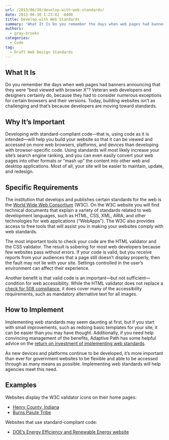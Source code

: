 ```yaml
---
url: /2013/06/30/develop-with-web-standards/
date: 2013-06-30 1:23:02 -0400
title: Develop with Web Standards
summary: 'What It Is Do you remember the days when web pages had banners announcing that they were &#8220;best viewed with browser X&#8221;? Veteran web developers and designers certainly do, because they had to consider numerous exceptions for certain browsers and their versions. Today, building websites isn&#8217;t as challenging and that&#8217;s because developers are moving toward'
authors:
  - gray-brooks
categories:
  - Code
tag:
  - Draft Web Design Standards
---
```


## What It Is

Do you remember the days when web pages had banners announcing that they were &#8220;best viewed with browser X&#8221;? Veteran web developers and designers certainly do, because they had to consider numerous exceptions for certain browsers and their versions. Today, building websites isn&#8217;t as challenging and that&#8217;s because developers are moving toward standards.

## Why It&#8217;s Important

Developing with standard-compliant code—that is, using code as it is intended—will help you build your website so that it can be viewed and accessed on more web browsers, platforms, and devices than developing with browser-specific code. Using standards will most likely increase your site&#8217;s search engine ranking, and you can even easily convert your web pages into other formats or &#8220;mash up&#8221; the content into other web and desktop applications. Most of all, your site will be easier to maintain, update, and redesign.

## Specific Requirements

The institution that develops and publishes certain standards for the web is the [World Wide Web Consortium](http://www.w3.org/) (W3C). On the W3C website you will find technical documents that explain a variety of standards related to web development languages, such as HTML, CSS, XML, ARIA, and other technologies for web applications (“WebApps”). The W3C also provides access to free tools that will assist you in making your websites comply with web standards.

The most important tools to check your code are the HTML validator and the CSS validator. The result is sobering for most web developers because few websites pass without errors. If your code is valid, but you receive reports from your audiences that a page still doesn&#8217;t display properly, then the fault may not lie with your site. Settings controlled in the user&#8217;s environment can affect their experience.

Another benefit is that valid code is an important—but not sufficient—condition for web accessibility. While the HTML validator does not replace a [check for 508 compliance](http://www.howto.gov/web-content/requirements-and-best-practices/omb-policies/accessibility), it does cover many of the accessibility requirements, such as mandatory alternative text for all images.

## How to Implement

Implementing web standards may seem daunting at first, but if you start with small improvements, such as redoing basic templates for your site, it can be easier than you may have thought. Additionally, if you need help convincing management of the benefits, Adaptive Path has some helpful advice on the [return on investment of implementing web standards](http://www.adaptivepath.com/ideas/e000266/).

As new devices and platforms continue to be developed, it&#8217;s more important than ever for government websites to be flexible and able to be accessed through as many means as possible. Implementing web standards will help agencies meet this need.

## Examples

Websites display the W3C validator icons on their home pages:

  * [Henry County, Indiana](http://www.henryco.net/)
  * [Burns Paiute Tribe](http://www.burnspaiute-nsn.gov/)

Websites that use standard-compliant code:

  * [DOE&#8217;s Energy Efficiency and Renewable Energy website](http://www.eere.energy.gov/)
